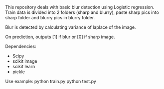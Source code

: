 This repository deals with basic blur detection using Logistic regression.
Train data is divided into 2 folders (sharp and blurry), paste sharp pics into sharp folder and blurry pics
in blurry folder.

Blur is detected by calculating variance of laplace of the image.

On prediction, outputs [1] if blur or [0] if sharp image.

Dependencies:
- Scipy
- scikit image
- scikit learn
- pickle

Use example:
python train.py
python test.py